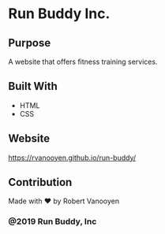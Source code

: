 # Run Buddy Inc.

## Purpose
A website that offers fitness training services.

## Built With
* HTML
* CSS

## Website
https://rvanooyen.github.io/run-buddy/

## Contribution
Made with ❤ by Robert Vanooyen

### @2019 Run Buddy, Inc
